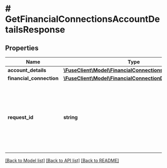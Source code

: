 # # GetFinancialConnectionsAccountDetailsResponse

## Properties

Name | Type | Description | Notes
------------ | ------------- | ------------- | -------------
**account_details** | [**\FuseClient\Model\FinancialConnectionsAccountDetails[]**](FinancialConnectionsAccountDetails.md) |  |
**financial_connection** | [**\FuseClient\Model\FinancialConnectionData**](FinancialConnectionData.md) |  |
**request_id** | **string** | An identifier that is exclusive to the request and can serve as a means for investigating and resolving issues. |

[[Back to Model list]](../../README.md#models) [[Back to API list]](../../README.md#endpoints) [[Back to README]](../../README.md)
